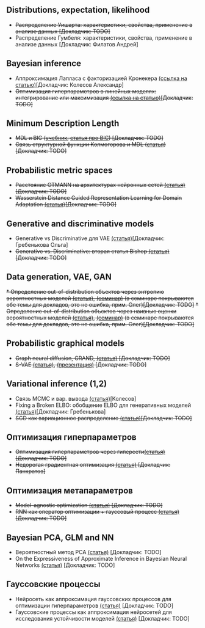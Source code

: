 ## Distributions, expectation, likelihood
* ~~Распределение Уишарта: характеристики, свойства, применение в анализе данных [Докладчик: TODO]~~
* Распределение Гумбеля: характеристики, свойства, применение в анализе данных [Докладчик: Филатов Андрей]

## Bayesian inference
* Аппроксимация Лапласа с факторизацией Кронекера [(ссылка на статью)](https://openreview.net/pdf?id=Skdvd2xAZ)[Докладчик: Колесов Александр]
* ~~Оптимизация гиперпараметров в линейных моделях: интегрирование или максимизация [(ссылка на статью)](https://bayes.wustl.edu/MacKay/alpha.pdf)[Докладчик: TODO]~~

## Minimum Description Length
* ~~MDL и BIC ([учебник](https://arxiv.org/pdf/math/0406077.pdf), [статья про BIC](https://projecteuclid.org/journals/annals-of-statistics/volume-6/issue-2/Estimating-the-Dimension-of-a-Model/10.1214/aos/1176344136.full)) [Докладчик: TODO]~~
* ~~Связь структурной функции Колмогорова и MDL ([статья](https://homepages.cwi.nl/~paulv/papers/structure.pdf)) [Докладчик: TODO]~~

## Probabilistic metric spaces
* ~~Расстояние OTMANN на архитектурах нейронных сетей [(статья)](https://arxiv.org/pdf/1802.07191.pdf)[Докладчик: TODO]~~
* ~~Wasserstein Distance Guided Representation Learning for Domain Adaptation [(статья)](https://www.aaai.org/ocs/index.php/AAAI/AAAI18/paper/download/17155/16613)[Докладчик: TODO]~~

## Generative and discriminative models
* Generative vs Discriminative для VAE [(статья)](https://arxiv.org/pdf/1406.5298.pdf)[Докладчик: Гребенькова Ольга]
* ~~Generative vs. Discriminative: вторая статья Bishop [(cтатья)](https://www.microsoft.com/en-us/research/wp-content/uploads/2016/05/Bishop-CVPR-05.pdf)[Докладчик: TODO]~~

## Data generation, VAE, GAN
~~* Определение out-of-distribution объектов через энтропию вероятностных моделей [(статья)](https://arxiv.org/pdf/1703.04977.pdf), [(семинар)](https://www.youtube.com/watch?v=N-p_qSLzoAI)  (в семинаре покрываются обе темы для докладов, это не ошибка, прим. Олег)[Докладчик: TODO]~~
~~* Определение out-of-distribution объектов через наивные оценки вероятностных моделей [(статья)](https://arxiv.org/pdf/1906.02530.pdf), [(семинар)](https://www.youtube.com/watch?v=N-p_qSLzoAI) (в семинаре покрываются обе темы для докладов, это не ошибка, прим. Олег)[Докладчик: TODO]~~

## Probabilistic graphical models
* ~~Graph neural diffusion, GRAND, [(статья)](https://arxiv.org/abs/2106.10934) [Докладчик: TODO]~~
* ~~S-VAE [(статья)](http://datta.hms.harvard.edu/wp-content/uploads/2018/01/pub_24.pdf), [(презентация)](http://web.cs.ucla.edu/~yzsun/classes/2020Winter_CS249/Papers/Group7_SVAE.pdf) [Докладчик: TODO]~~

## Variational inference (1,2)
* Связь MCMC и вар. вывода [(статья)](http://proceedings.mlr.press/v37/salimans15.pdf)[Колесов]
* Fixing a Broken ELBO: обобщение ELBO для генеративных моделей [(статья)](http://proceedings.mlr.press/v80/alemi18a/alemi18a.pdf)[Докладчик: Гребенькова]
* ~~SGD как вариационное распределение [(статья)](https://www.jmlr.org/papers/volume18/17-214/17-214.pdf)[Докладчик: TODO]~~

## Оптимизация гиперпараметров
* ~~Оптимизация гиперпараметров через гиперсети[(статья)](https://arxiv.org/abs/1802.09419) [Докладчик: TODO]~~
* ~~Недорогая градиентная оптимизация [(статья)](http://proceedings.mlr.press/v108/lorraine20a/lorraine20a.pdf) [Докладчик: Панкратов]~~

## Оптимизация метапараметров
* ~~Model-agnostic optimization [(статья)](https://arxiv.org/pdf/1703.03400.pdf) [Докладчик: TODO]~~
* ~~RNN как оператор оптимизации + гауссовый процесс [(статья)](https://arxiv.org/pdf/1611.03824.pdf)  [Докладчик: TODO]~~

## Bayesian PCA, GLM and NN
* Вероятностный метод PCA [(статья)](http://www.cs.columbia.edu/~blei/seminar/2020-representation/readings/TippingBishop1999.pdf) [Докладчик: TODO]
* On the Expressiveness of Approximate Inference in Bayesian Neural Networks [(статья)](https://proceedings.neurips.cc/paper/2020/file/b6dfd41875bc090bd31d0b1740eb5b1b-Paper.pdf) [Докладчик: TODO]

## Гауссовские процессы
* Нейросеть как аппроксимация гауссовских процессов для оптимизации гиперпараметров [(статья)](http://proceedings.mlr.press/v37/snoek15.pdf) [Докладчик: TODO]
* Гауссовские процессы как аппроксимация нейросетей для исследования устойчивости моделей [(статья)](https://arxiv.org/abs/1402.5836)  [Докладчик: TODO]
